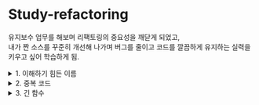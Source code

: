 # Study-refactoring

유지보수 업무를 해보며 리팩토링의 중요성을 깨닫게 되었고,  
내가 짠 소스를 꾸준히 개선해 나가며 버그를 줄이고 코드를 깔끔하게 유지하는 실력을 키우고 싶어 학습하게 됨.

<details markdown="1">
<summary> 1. 이해하기 힘든 이름 </summary>    
깔끔한 코드에서 가장 중요한 것 중 하나가 바로 "좋은 이름"이다.
역할에 대해 직관적이여야한다.

#### 1. 함수 선언 변경하기

좋은 이름을 찾아내는 방법  
-> 좋은 이름을 가진 함수는 소스를 보지 않고 이름만 보고도 이해할 수 있다.   
-> 함수에 주석을 작성한 다음, 주석을 함수 이름으로 만들어 본다.

```
--old
private void studyReviews(GHIssue issue) throws IOException {
    List<GHIssueComment> comments = issue.getComments();
    for (GHIssueComment comment : comments) {
      usernames.add(comment.getUserName());
      reviews.add(comment.getBody());
    }
}
    
    
--new
/**
 * 스터디 리뷰 이슈에 작성되어 있는 리뷰어 목록과 리뷰를 읽어온다.
 */
private void loadReviews(GHIssue issue) throws IOException {
  List<GHIssueComment> comments = issue.getComments();
  for (GHIssueComment comment : comments) {
    usernames.add(comment.getUserName());
    reviews.add(comment.getBody());
  }
}
```

#### 2. 변수 이름 변경하기
더 많이 사용되는 변수일수록 그 이름이 더 중요하다.
```
-- old
List<GHIssueComment> comments = issue.getComments();
for (GHIssueComment comment : comments) {
  usernames.add(comment.getUserName());
  this.reviews.add(comment.getBody());
}

-- new
/**
 * 리뷰를 읽어오는 함수이기 떄문에 좀 더 구체적인 네이밍
*/
List<GHIssueComment> reviews = issue.getComments();
for (GHIssueComment review : reviews) {
  usernames.add(review.getUserName());
  this.reviews.add(review.getBody());
}
```

#### 3. 필드 이름 바꾸기
```
-- old
private Set<String> usernames = new HashSet<>();

-- new
/**
 * 리뷰어들의 이름이기에 좀 더 구체적인 네이밍
*/
private Set<String> reviewers = new HashSet<>();
```
</details>

<details markdown="2">
<summary> 2. 중복 코드 </summary>    

- 중복코드의 단점
비슷한지, 완전히 동일한 코드인지 주의 깊게 봐야한다.
코드를 변경할 때, 동일한 모든 곳의 코드를 변경해야 한다.

- 사용할 수 있는 리팩토링 기술  
동일한 코드를 여러 메소드에서 사용하는 경우, 함수 추출하기 (Extract Function)  
코드가 비슷하게 생겼지만 완전히 같지는 않은 경우, 코드 분리하기 (Slide Statements)  
여러 하위 클래스에 동일한 코드가 있다면, 메소드 올리기 (Pull Up Method)   

#### 1. 필드 이름 바꾸기
"의도"와 "구현" 분리하기  
무슨 일을 하는 코드인지 알아내려고 노력해야 하는 코드라면 해당 코드를 함수로 분리하고 함수 이름으로 "무슨 일을 하는지" 표현할 수 있다.  
거대한 함수 안에 들어있는 주석은 추출한 함수를 찾는데 있어서 좋은 단서가 될 수 있다.  
```
-- old
GitHub gitHub = GitHub.connect();
GHRepository repository = gitHub.getRepository("me/live-study");
GHIssue issue = repository.getIssue(30);

-- new
GHIssue issue = getGhIssue(30); 
...
private GHIssue getGhIssue(int eventId) { // 함수 이름으로 표현
    GitHub gitHub = GitHub.connect();
    GHRepository repository = gitHub.getRepository("me/live-study");
    GHIssue issue = repository.getIssue(eventId);
    return issue;
}
```

#### 2. 코드 정리하기  
관련있는 코드끼리 묶여있어야 코드를 더 쉽게 이해할 수 있다.  
함수에서 사용할 변수를 상단에 미리 정의하기 보다는, 해당 변수를 사용하는 코드 바로 위에 선언하자.  
관련있는 코드끼리 묶은 다음, 함수 추출하기를 사용해서 더 깔끔하게 분리할 수도 있다.  
```
-- old
Set<String> reviewers = new HashSet<>();
GitHub gitHub = GitHub.connect();
...
issue.getComments().forEach(c -> reviewers.add(c.getUserName()));
        
-- new
Set<String> reviewers = new HashSet<>(); // 해당 변수를 사용하는 코드 바로 위에 선언.
issue.getComments().forEach(c -> reviewers.add(c.getUserName()));
```

#### 3. 메소드 올리기
중복 코드는 당장은 잘 동작하더라도 미래에 버그를 만들어 낼 빌미를 제공한다.  
예) A에서 코드를 고치고, B에는 반영하지 않은 경우  
비슷하지만 일부 값만 다른 경우라면, "함수 매개변수화 하기" 리팩토링을 적용한 이후에, 이 방법을 사용할 수 있다.  
</details>


<details markdown="3">
<summary> 3. 긴 함수</summary>
  
  
짧은함수 vs 긴함수  

함수가 길 수록 더 이해하기 어렵다 vs 짧은 함수는 더 많은 문맥전환을 필요로 한다.  
작은함수에 "좋은 이름"을 사용했다면 해당 함수의 코드를 보지 않고도 이해할 수 있다.  
어떤 코드에 "주석"을 남기고 싶다면, 주석 대신 함수를 만들고 함수의 이름으로 "의도"를 표현하면 된다.  

사용할 수 있는 리팩토링 기술  

99%는 "함수 추출하기"로 해결 가능하다.  
함수로 분리하면서 해당 함수로 전달해야 할 매개변수가 많아진다면 다음과 같은 리팩토링을 고려해볼 수 있다.  
"임시 변수를 질의 함수로 바꾸기"  
"매개변수 객체 만들기"  
"객체 통째로 넘기기"  
  
"조건문 분해하기"를 사용해 조건문을 분리할 수 있다.  
같은 조건으로 여러개의 Switch문이 있다면, "조건문을 다형성으로 바꾸기"를 사용할 수 있다.  
반복문 안에서 여러 작업을 하고 있어서 하나의 메소드로 추출하기 어렵다면, "반복문 쪼개기"를 적용할 수 있다.  


#### 1. 임시 변수를 질의 함수로 바꾸기
변수를 사용하면 반복해서 동일한 식을 계산하는 것을 피할 수 있고, 이름을 사용해 의미를 표현할 수도 있다.
긴 함수를 리팩토링할 때, 그러한 임시 변수를 함수로 추출하여 분리한다면 뺴낸 함수로 전달해야 할 매개변수를 줄일 수 있다.

```
-- old
파라미터가 너무 많다고 생각이 될 때, 구현부를 메소드로 빼는 방법이 있다.
participants.forEach(p -> {
    long count = p.homework().values().stream()
            .filter(v -> v == true)
            .count();
    double rate = count * 100 / totalNumberOfEvents;

    // 파라미터가 너무 많다.
    String markdownForHomework = String.format("| %s %s | %.2f%% |\n", p.username(), checkMark(p, totalNumberOfEvents), rate);
    writer.print(markdownForHomework);
});

-- new
participants.forEach(p -> {
    String markdownForHomework = getMarkdownForParticipant(totalNumberOfEvents, p); 
    writer.print(markdownForHomework);
});

private double getRate(int totalNumberOfEvents, Participant p) {
    long count = p.homework().values().stream()  
    ...
    return rate;
}

private String getMarkdownForParticipant(int totalNumberOfEvents, Participant p) {
    String markdownForHomework = String.format("| %s %s | %.2f%% |\n", p.username(), checkMark(p, totalNumberOfEvents), getRate(totalNumberOfEvents, p));
    return markdownForHomework;
}
```

#### 2. 매개변수 객체 만들기
같은 매개변수들이 여러 메소드에 걸쳐 나타난다면 그 매개변수들을 묶은 자료 구조를 만들 수 있다.  
그렇게 만든 자료구조는 :   
	- 해당 데이터간의 관계를 보다 명시적으로 나타낼 수 있다.  
	- 함수에 전달할 매개변수 개수를 줄일 수 있다.  
	- 도메인을 이해하는데 중요한 역할을 하는 클래스로 발전할 수도 있다.  
  
```
-- old
여러 메소드에서 반복되는 필드(totalNumberOfEvents)가 있다면 전역변수로 적용하는 것도 방법이다.

writer.print(header(totalNumberOfEvents, participants.size()));
...

private double getRate(int totalNumberOfEvents, Participant p) 
...
  
private String getMarkdownForParticipant(int totalNumberOfEvents, Participant p) 
...

-- new

private int totalNumberOfEvents;

public StudyDashboard(int totalNumberOfEvents) {
    this.totalNumberOfEvents = totalNumberOfEvents;
}
...
StudyDashboard studyDashboard = new StudyDashboard(15);
```












</details>
